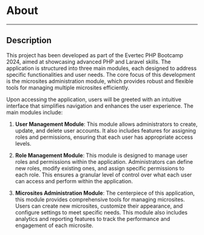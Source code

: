 # About

---

<a name="section-1"></a>
## Description

This project has been developed as part of the Evertec PHP Bootcamp 2024, aimed at showcasing advanced PHP and Laravel skills. The application is structured into three main modules, each designed to address specific functionalities and user needs. The core focus of this development is the microsites administration module, which provides robust and flexible tools for managing multiple microsites efficiently.

Upon accessing the application, users will be greeted with an intuitive interface that simplifies navigation and enhances the user experience. The main modules include:

1. **User Management Module**: This module allows administrators to create, update, and delete user accounts. It also includes features for assigning roles and permissions, ensuring that each user has appropriate access levels.

2. **Role Management Module**: This module is designed to manage user roles and permissions within the application. Administrators can define new roles, modify existing ones, and assign specific permissions to each role. This ensures a granular level of control over what each user can access and perform within the application.

3. **Microsites Administration Module**: The centerpiece of this application, this module provides comprehensive tools for managing microsites. Users can create new microsites, customize their appearance, and configure settings to meet specific needs. This module also includes analytics and reporting features to track the performance and engagement of each microsite.



